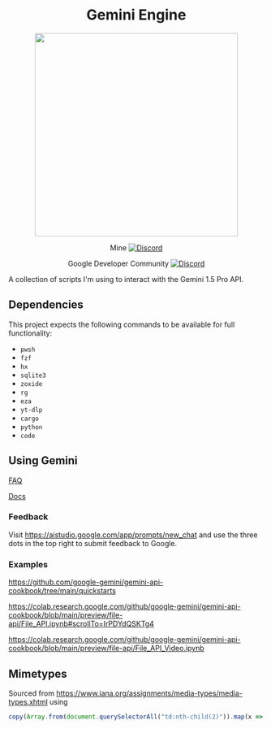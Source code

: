 <div align="center">

# Gemini Engine

<img height=400 src="https://cards.scryfall.io/large/front/2/e/2e03e05b-011b-4695-950b-98dd7643b8a0.jpg?1562636055">

Mine
[![Discord](https://img.shields.io/discord/967118679370264627.svg?colorB=7289DA&logo=data:image/png)](https://discord.gg/5mbUY3mu6m)

Google Developer Community
[![Discord](https://img.shields.io/discord/1009525727504384150.svg?colorB=7289DA&logo=data:image/png)](https://discord.gg/google-dev-community)

</div>

A collection of scripts I'm using to interact with the Gemini 1.5 Pro API.

## Dependencies

This project expects the following commands to be available for full functionality:

- `pwsh`
- `fzf`
- `hx`
- `sqlite3`
- `zoxide`
- `rg`
- `eza`
- `yt-dlp`
- `cargo`
- `python`
- `code`

## Using Gemini

[FAQ](https://docs.google.com/document/d/1WBVc5W6PZvgaHLV43UGSrtwHqUmofPT0K0oHuNd7GHA/edit#heading=h.j6pr32lsg1rf)

[Docs](https://ai.google.dev/api/python/google/ai/generativelanguage/GenerativeServiceClient#generate_content)

### Feedback

Visit https://aistudio.google.com/app/prompts/new_chat and use the three dots in the top right to submit feedback to Google.

### Examples

https://github.com/google-gemini/gemini-api-cookbook/tree/main/quickstarts

https://colab.research.google.com/github/google-gemini/gemini-api-cookbook/blob/main/preview/file-api/File_API.ipynb#scrollTo=IrPDYdQSKTg4

https://colab.research.google.com/github/google-gemini/gemini-api-cookbook/blob/main/preview/file-api/File_API_Video.ipynb

## Mimetypes

Sourced from https://www.iana.org/assignments/media-types/media-types.xhtml using

```javascript
copy(Array.from(document.querySelectorAll("td:nth-child(2)")).map(x => x.innerText).join("\n"))
```